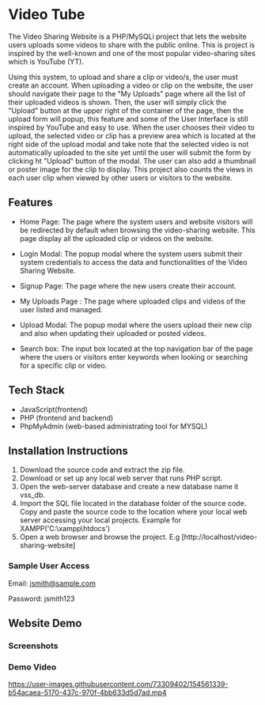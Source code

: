 # Video Tube

The Video Sharing Website is a PHP/MySQLi project that lets the website users uploads some videos to share with the public online. This is project is inspired by the well-known and one of the most popular video-sharing sites which is YouTube (YT).

 Using this system, to upload and share a clip or video/s, the user must create an account. When uploading a video or clip on the website, the user should navigate their page to the "My Uploads" page where all the list of their uploaded videos is shown. Then, the user will simply click the "Upload" button at the upper right of the container of the page, then the upload form will popup, this feature and some of the User Interface is still inspired by YouTube and easy to use. When the user chooses their video to upload, the selected video or clip has a preview area which is located at the right side of the upload modal and take note that the selected video is not automatically uploaded to the site yet until the user will submit the form by clicking ht "Upload" button of the modal. The user can also add a thumbnail or poster image for the clip to display. This project also counts the views in each user clip when viewed by other users or visitors to the website.

## Features
- Home Page: The page where the system users and website visitors will be redirected by default when browsing the video-sharing website. This page display all the uploaded clip or videos on the website.

    
- Login Modal: The popup modal where the system users submit their system credentials to access the data and functionalities of the Video Sharing Website.


- Signup Page: The page where the new users create their account.


- My Uploads Page : The page where uploaded clips and videos of the user listed and managed.


- Upload Modal: The popup modal where the users upload their new clip and also when updating their uploaded or posted videos.


- Search box: The input box located at the top navigation bar of the page where the users or visitors enter keywords when looking or searching for a specific clip or video.
 



## Tech Stack
- JavaScript(frontend)
- PHP (frontend and backend)
- PhpMyAdmin (web-based administrating tool for MYSQL)

## Installation Instructions

 
1. Download the source code and extract the zip file.
2. Download or set up any local web server that runs PHP script.
3. Open the web-server database and create a new database name it vss_db.
4. Import the SQL file located in the database folder of the source code.
Copy and paste the source code to the location where your local web server accessing your local projects. Example for XAMPP('C:\xampp\htdocs')
5. Open a web browser and browse the project. E.g [http://localhost/video-sharing-website]

### Sample User Access

Email: jsmith@sample.com

Password: jsmith123

## Website Demo

### Screenshots



### Demo Video

https://user-images.githubusercontent.com/73309402/154561339-b54acaea-5170-437c-970f-4bb633d5d7ad.mp4




